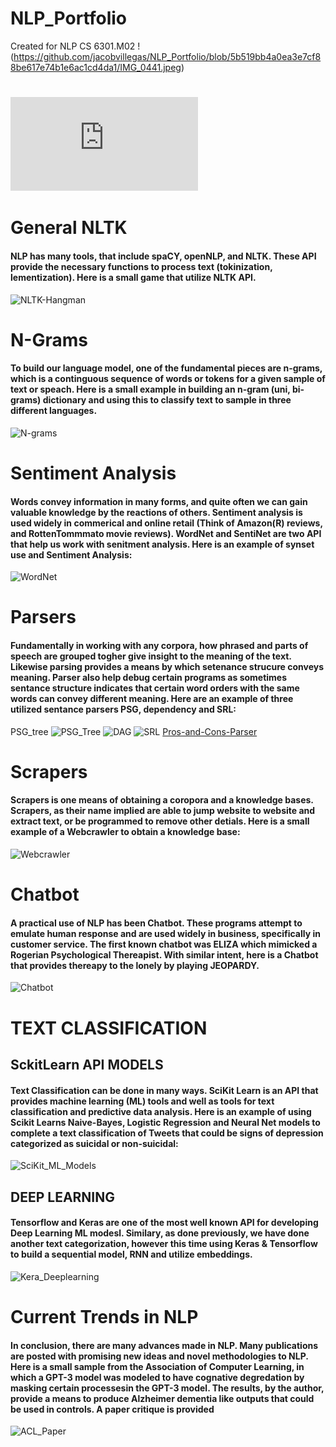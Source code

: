 # NLP_Portfolio
Created for NLP CS 6301.M02
!(https://github.com/jacobvillegas/NLP_Portfolio/blob/5b519bb4a0ea3e7cf88be617e74b1e6ac1cd4da1/IMG_0441.jpeg)
#
![Overview to NLP PDF link](https://github.com/jacobvillegas/NLP_Portfolio/raw/e8e8c411a0dde7aa6af9c66121bd179009c4f81f/OverviewofNLP.pdf)

# General NLTK
#### NLP has many tools, that include spaCY, openNLP, and NLTK. These API provide the necessary functions to process text (tokinization, lementization). Here is a small game that utilize NLTK API.
![NLTK-Hangman](https://github.com/jacobvillegas/NLP_Portfolio/tree/main/NLTK-tokenization)

# N-Grams
####  To build our language model, one of the fundamental pieces are n-grams, which is a continguous sequence of words or tokens for a given sample of text or speach. Here is a small example in building an n-gram (uni, bi-grams) dictionary and using this to classify text to sample in three different languages.
![N-grams](https://github.com/jacobvillegas/NLP_Portfolio/tree/main/N-Grams)

# Sentiment Analysis
#### Words convey information in many forms, and quite often we can gain valuable knowledge by the reactions of others. Sentiment analysis is used widely in commerical and online retail (Think of Amazon(R) reviews, and RottenTommmato movie reviews). WordNet and SentiNet are two API that help us work with senitment analysis. Here is an example of synset use and Sentiment Analysis:
![WordNet](https://github.com/jacobvillegas/NLP_Portfolio/tree/main/WordNet)

# Parsers
#### Fundamentally in working with any corpora, how phrased and parts of speech are grouped togher give insight to the meaning of the text. Likewise parsing provides a means by which setenance strucure conveys meaning. Parser also help debug certain programs as sometimes sentance structure indicates that certain word orders with the same words can convey different meaning.  Here are an example of three utilized sentance parsers PSG, dependency and SRL:
PSG_tree
![PSG_Tree](https://github.com/jacobvillegas/NLP_Portfolio/blob/main/Parsing/4711D70C-7464-4B9D-AB46-2B7F6166E29E.heic)
![DAG](https://github.com/jacobvillegas/NLP_Portfolio/blob/main/Parsing/A8AE9272-0BE8-4C7C-90A1-B2FC6185EA6B.heic)
![SRL](https://github.com/jacobvillegas/NLP_Portfolio/blob/main/Parsing/C40D5DAC-561D-4B84-9D3B-F379A6F2C9E1.heic)
[Pros-and-Cons-Parser](https://github.com/jacobvillegas/NLP_Portfolio/blob/main/Parsing/Pros%20and%20Cons%20of%20the%20parsers.pdf)


# Scrapers
#### Scrapers is one means of obtaining a coropora and a knowledge bases. Scrapers, as their name implied are able to jump website to website and extract text, or be programmed to remove other detials. Here is a small example of a Webcrawler to obtain a knowledge base:
![Webcrawler](https://github.com/jacobvillegas/NLP_Portfolio/tree/main/WebCrawler)

# Chatbot
#### A practical use of NLP has been Chatbot. These programs attempt to emulate human response and are used widely in business, specifically in customer service. The first known chatbot was ELIZA which mimicked a Rogerian Psychological Thereapist. With similar intent, here is a Chatbot that provides thereapy to the lonely by playing JEOPARDY.
![Chatbot](https://github.com/jacobvillegas/NLP_Portfolio/tree/main/Chatbot)



# TEXT CLASSIFICATION
## SckitLearn API MODELS
#### Text Classification can be done in many ways. SciKit Learn is an API that provides machine learning (ML) tools and well as tools for text classification and predictive data analysis. Here is an example of using Scikit Learns Naive-Bayes, Logistic Regression and Neural Net models to complete a text classification of Tweets that could be signs of depression categorized as suicidal or non-suicidal:
![SciKit_ML_Models](https://github.com/jacobvillegas/NLP_Portfolio/tree/main/Scikit_Deep_Learning)

## DEEP LEARNING
#### Tensorflow and Keras are one of the most well known API for developing Deep Learning ML modesl. Similary, as done previously, we have done another text categorization, however this time using Keras & Tensorflow to build a sequential model, RNN and utilize embeddings. 
![Kera_Deeplearning](https://github.com/jacobvillegas/NLP_Portfolio/tree/main/keras_deep_learning)


# Current Trends in NLP
#### In conclusion, there are many advances made in NLP. Many publications are posted with promising new ideas and novel methodologies to NLP. Here is a small sample from the Association of Computer Learning, in which a GPT-3 model was modeled to have cognative degredation by masking certain processesin the GPT-3 model. The results, by the author, provide a means to produce Alzheimer dementia like outputs that could be used in controls. A paper critique is provided
![ACL_Paper](https://github.com/jacobvillegas/NLP_Portfolio/tree/main/ACL)
